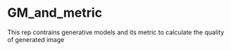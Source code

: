 # GM_and_metric
This rep contrains generative models and its metric to calculate the quality of generated image
